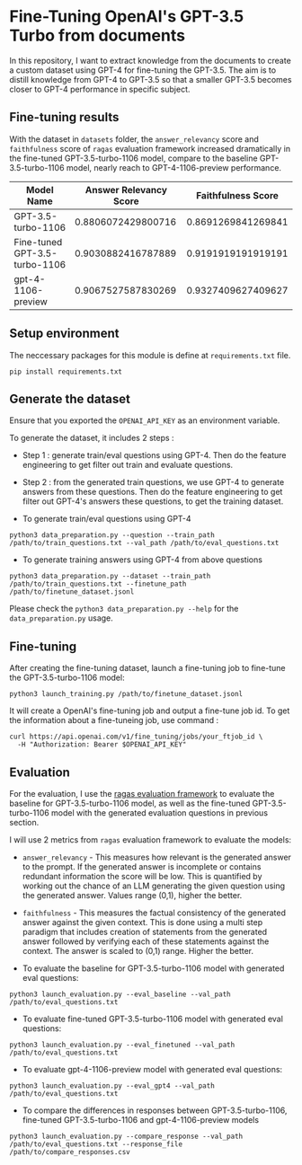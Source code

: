 # Fine-Tuning OpenAI's GPT-3.5 Turbo from documents
In this repository, I want to extract knowledge from the documents to create a custom dataset using GPT-4 for fine-tuning the GPT-3.5.
The aim is to distill knowledge from GPT-4 to GPT-3.5 so that a smaller GPT-3.5 becomes closer to GPT-4 performance in specific subject.

## Fine-tuning results
With the dataset in `datasets` folder, the `answer_relevancy` score and `faithfulness` score of `ragas` evaluation framework increased dramatically in the fine-tuned GPT-3.5-turbo-1106 model, compare to the baseline GPT-3.5-turbo-1106 model, nearly reach to GPT-4-1106-preview performance.

Model Name | Answer Relevancy Score| Faithfulness Score
--- | --- | ---
GPT-3.5-turbo-1106 | 0.8806072429800716 | 0.8691269841269841
Fine-tuned GPT-3.5-turbo-1106 | 0.9030882416787889 | 0.9191919191919191
gpt-4-1106-preview | 0.9067527587830269 | 0.9327409627409627


## Setup environment
The neccessary packages for this module is define at `requirements.txt` file.
```
pip install requirements.txt
```

## Generate the dataset
Ensure that you exported the `OPENAI_API_KEY` as an environment variable.

To generate the dataset, it includes 2 steps : 
- Step 1 : generate train/eval questions using GPT-4. Then do the feature engineering to get filter out train and evaluate questions.
- Step 2 : from the generated train questions, we use GPT-4 to generate answers from these questions.
Then do the feature engineering to get filter out GPT-4's answers these questions, to get the training dataset.

- To generate train/eval questions using GPT-4
```
python3 data_preparation.py --question --train_path /path/to/train_questions.txt --val_path /path/to/eval_questions.txt
```

- To generate training answers using GPT-4 from above questions
```
python3 data_preparation.py --dataset --train_path /path/to/train_questions.txt --finetune_path /path/to/finetune_dataset.jsonl
```

Please check the `python3 data_preparation.py --help` for the `data_preparation.py` usage.

## Fine-tuning
After creating the fine-tuning dataset, launch a fine-tuning job to fine-tune the GPT-3.5-turbo-1106 model:
```
python3 launch_training.py /path/to/finetune_dataset.jsonl
```
It will create a OpenAI's fine-tuning job and output a fine-tune job id. To get the information about a fine-tuneing job, use command :
```
curl https://api.openai.com/v1/fine_tuning/jobs/your_ftjob_id \
  -H "Authorization: Bearer $OPENAI_API_KEY"
```

## Evaluation
For the evaluation, I use the [ragas evaluation framework](https://github.com/explodinggradients/ragas) to evaluate the baseline for GPT-3.5-turbo-1106 model, as well as the fine-tuned GPT-3.5-turbo-1106 model with the generated evaluation questions in previous section.

I will use 2 metrics from `ragas` evaluation framework to evaluate the models:
- `answer_relevancy` - This measures how relevant is the generated answer to the prompt. If the generated answer is incomplete or contains redundant information the score will be low. This is quantified by working out the chance of an LLM generating the given question using the generated answer. Values range (0,1), higher the better.
- `faithfulness` - This measures the factual consistency of the generated answer against the given context. This is done using a multi step paradigm that includes creation of statements from the generated answer followed by verifying each of these statements against the context. The answer is scaled to (0,1) range. Higher the better.


- To evaluate the baseline for GPT-3.5-turbo-1106 model with generated eval questions:
```
python3 launch_evaluation.py --eval_baseline --val_path /path/to/eval_questions.txt
```

- To evaluate fine-tuned GPT-3.5-turbo-1106 model with generated eval questions:
```
python3 launch_evaluation.py --eval_finetuned --val_path /path/to/eval_questions.txt
```

- To evaluate gpt-4-1106-preview model with generated eval questions:
```
python3 launch_evaluation.py --eval_gpt4 --val_path /path/to/eval_questions.txt
```

- To compare the differences in responses between GPT-3.5-turbo-1106, fine-tuned GPT-3.5-turbo-1106 and gpt-4-1106-preview models
```
python3 launch_evaluation.py --compare_response --val_path /path/to/eval_questions.txt --response_file /path/to/compare_responses.csv
```
